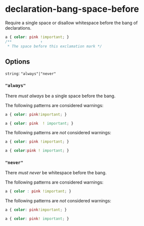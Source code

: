 # declaration-bang-space-before

Require a single space or disallow whitespace before the bang of declarations.

```css
a { color: pink !important; }
/**             ↑
 * The space before this exclamation mark */
```

## Options

`string`: `"always"|"never"`

### `"always"`

There *must always* be a single space before the bang.

The following patterns are considered warnings:

```css
a { color: pink!important; }
```

```css
a { color: pink  ! important; }
```

The following patterns are *not* considered warnings:

```css
a { color: pink !important; }
```

```css
a { color:pink ! important; }
```

### `"never"`

There *must never* be whitespace before the bang.

The following patterns are considered warnings:

```css
a { color : pink !important; }
```

The following patterns are *not* considered warnings:

```css
a { color: pink!important; }
```

```css
a { color: pink! important; }
```
